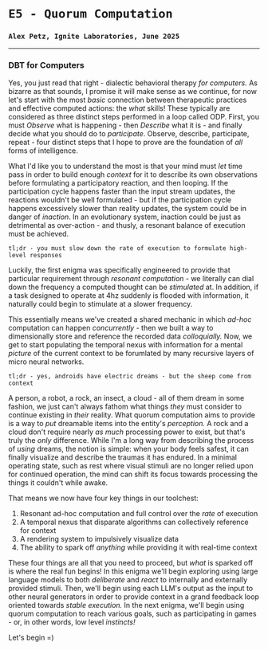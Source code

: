 # `E5 - Quorum Computation`
### `Alex Petz, Ignite Laboratories, June 2025`

---

### DBT for Computers
Yes, you just read that right - dialectic behavioral therapy _for computers._  As bizarre as that sounds, I promise
it will make sense as we continue, for now let's start with the most _basic_ connection between therapeutic practices
and effective computed actions: the _what_ skills!  These typically are considered as three distinct steps performed
in a loop called ODP.  First, you must _Observe_ what is happening - then _Describe_ what it is - and finally decide
what you should do to _participate_.  Observe, describe, participate, repeat - four distinct steps that I hope to prove 
are the foundation of _all_ forms of intelligence.   

What I'd like you to understand the most is that your mind must _let_ time pass in order to build enough 
_context_ for it to describe its own observations before formulating a participatory reaction, and then looping.  If 
the participation cycle happens faster than the input stream updates, the reactions wouldn't be well formulated - but 
if the participation cycle happens excessively slower than reality updates, the system could be in danger of 
_inaction_.  In an evolutionary system, inaction could be just as detrimental as over-action - and thusly, a resonant 
balance of execution must be achieved.

    tl;dr - you must slow down the rate of execution to formulate high-level responses

Luckily, the first enigma was specifically engineered to provide that particular requirement through _resonant
computation_ - we literally can dial down the frequency a computed thought can be _stimulated_ at.  In addition, if a 
task designed to operate at 4hz suddenly is flooded with information, it naturally could begin to stimulate at a slower 
frequency.  

This essentially means we've created a shared mechanic in which _ad-hoc_ computation can happen _concurrently_ - then 
we built a way to dimensionally store and reference the recorded data _colloquially._  Now, we get to start populating 
the temporal nexus with information for a mental _picture_ of the current context to be forumlated by many recursive 
layers of micro neural networks.

    tl;dr - yes, androids have electric dreams - but the sheep come from context

A person, a robot, a rock, an insect, a cloud - all of them dream in some fashion, we just can't always fathom what 
things _they_ must consider to continue existing in _their_ reality.  What quorum computation aims to provide is a 
way to _put_ dreamable items into the entity's _perception._  A rock and a cloud don't require nearly _as much_ 
processing power to exist, but that's truly the _only_ difference.  While I'm a long way from describing the process of
_using_ dreams, the notion is simple: when your body feels safest, it can finally visualize and describe the traumas
it has endured.  In a minimal operating state, such as rest where visual stimuli are no longer relied upon for
continued operation, the mind can shift its focus towards processing the things it couldn't while awake.

That means we now have four key things in our toolchest:

1. Resonant ad-hoc computation and full control over the _rate_ of execution
2. A temporal nexus that disparate algorithms can collectively reference for context
3. A rendering system to impulsively visualize data
4. The ability to spark off _anything_ while providing it with real-time context

These four things are all that you need to proceed, but _what_ is sparked off is where the real fun begins!  In this
enigma we'll begin exploring using large language models to both _deliberate_ and _react_ to internally and externally
provided stimuli.  Then, we'll begin using each LLM's output as the input to other neural generators in order to 
provide context in a grand feedback loop oriented towards _stable execution._  In the next enigma, we'll begin using 
quorum computation to reach various goals, such as participating in games - or, in other words, low level _instincts!_

Let's begin =)